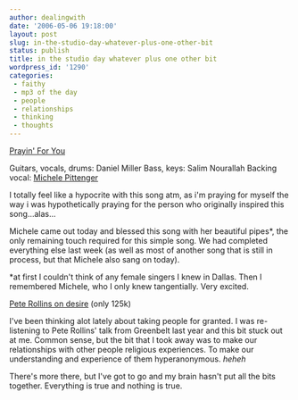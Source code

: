 ```yaml
---
author: dealingwith
date: '2006-05-06 19:18:00'
layout: post
slug: in-the-studio-day-whatever-plus-one-other-bit
status: publish
title: in the studio day whatever plus one other bit
wordpress_id: '1290'
categories:
 - faithy
 - mp3 of the day
 - people
 - relationships
 - thinking
 - thoughts
---
```


[Prayin' For You][1]

Guitars, vocals, drums: Daniel Miller Bass, keys: Salim Nourallah Backing
vocal: [Michele Pittenger][2]

I totally feel like a hypocrite with this song atm, as i'm praying for myself
the way i was hypothetically praying for the person who originally inspired
this song...alas...

Michele came out today and blessed this song with her beautiful pipes*, the
only remaining touch required for this simple song. We had completed
everything else last week (as well as most of another song that is still in
process, but that Michele also sang on today).

*at first I couldn't think of any female singers I knew in Dallas. Then I
remembered Michele, who I only knew tangentially. Very excited.

[Pete Rollins on desire][3] (only 125k)

I've been thinking alot lately about taking people for granted. I was re-
listening to Pete Rollins' talk from Greenbelt last year and this bit stuck
out at me. Common sense, but the bit that I took away was to make our
relationships with other people religious experiences. To make our
understanding and experience of them hyperanonymous. *heheh*

There's more there, but I've got to go and my brain hasn't put all the bits
together. Everything is true and nothing is true.

   [1]: http://iaspiretonothing.com/daniel/blog/files/2006/05/Daniel%20Miller%20-%20unreleased%20-%20Prayin%20for%20You.mp3

   [2]: http://www.luckypierres.com

   [3]: http://iaspiretonothing.com/daniel/blog/files/2006/05/GB05-PeteRollins-Desire.mp3

